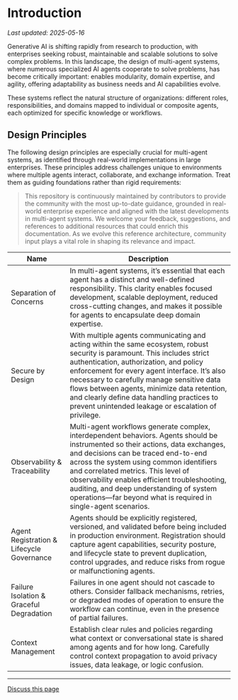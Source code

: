 # Introduction

_Last updated: 2025-05-16_

Generative AI is shifting rapidly from research to production, with enterprises
seeking robust, maintainable and scalable solutions to solve complex problems.
In this landscape, the design of multi-agent systems, where numerous specialized
AI agents cooperate to solve problems, has become critically important: enables
modularity, domain expertise, and agility, offering adaptability as business
needs and AI capabilities evolve.

These systems reflect the natural structure of organizations: different roles,
responsibilities, and domains mapped to individual or composite agents, each
optimized for specific knowledge or workflows.

## Design Principles

The following design principles are especially crucial for multi-agent systems,
as identified through real-world implementations in large enterprises. These
principles address challenges unique to environments where multiple agents
interact, collaborate, and exchange information. Treat them as guiding
foundations rather than rigid requirements:

> This repository is continuously maintained by contributors to provide the
> community with the most up-to-date guidance, grounded in real-world enterprise
> experience and aligned with the latest developments in multi-agent systems. We
> welcome your feedback, suggestions, and references to additional resources
> that could enrich this documentation. As we evolve this reference
> architecture, community input plays a vital role in shaping its relevance and
> impact.

<!-- markdownlint-disable MD013 -->

| Name                                      | Description                                                                                                                                                                                                                                                                                                                                                                                                             |
| ----------------------------------------- | ----------------------------------------------------------------------------------------------------------------------------------------------------------------------------------------------------------------------------------------------------------------------------------------------------------------------------------------------------------------------------------------------------------------------- |
| Separation of Concerns                    | In multi-agent systems, it’s essential that each agent has a distinct and well-defined responsibility. This clarity enables focused development, scalable deployment, reduced cross-cutting changes, and makes it possible for agents to encapsulate deep domain expertise.                                                                                                                                             |
| Secure by Design                          | With multiple agents communicating and acting within the same ecosystem, robust security is paramount. This includes strict authentication, authorization, and policy enforcement for every agent interface. It’s also necessary to carefully manage sensitive data flows between agents, minimize data retention, and clearly define data handling practices to prevent unintended leakage or escalation of privilege. |
| Observability & Traceability              | Multi-agent workflows generate complex, interdependent behaviors. Agents should be instrumented so their actions, data exchanges, and decisions can be traced end-to-end across the system using common identifiers and correlated metrics. This level of observability enables efficient troubleshooting, auditing, and deep understanding of system operations—far beyond what is required in single-agent scenarios. |
| Agent Registration & Lifecycle Governance | Agents should be explicitly registered, versioned, and validated before being included in production environment. Registration should capture agent capabilities, security posture, and lifecycle state to prevent duplication, control upgrades, and reduce risks from rogue or malfunctioning agents.                                                                                                                 |
| Failure Isolation & Graceful Degradation  | Failures in one agent should not cascade to others. Consider fallback mechanisms, retries, or degraded modes of operation to ensure the workflow can continue, even in the presence of partial failures.                                                                                                                                                                                                                |
| Context Management                        | Establish clear rules and policies regarding what context or conversational state is shared among agents and for how long. Carefully control context propagation to avoid privacy issues, data leakage, or logic confusion.                                                                                                                                                                                             |

<!-- markdownlint-disable MD013 -->


---
<a class="github-button" href="https://github.com/microsoft/multi-agent-reference-architecture/discussions/new?category=q-a&body=Source: [Introduction](https://github.com/microsoft/multi-agent-reference-architecture/blob/main/docs/Introduction.md)" data-icon="octicon-comment-discussion" target="_blank" data-size="large" aria-label="Discuss buttons/github-buttons on GitHub">Discuss this page</a>  <script async defer src="https://buttons.github.io/buttons.js"></script>